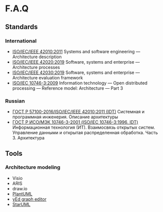 # F.A.Q

## Standards
### International
- [ISO/IEC/IEEE 42010:2011][ISO/IEC/IEEE 42010:2011] Systems and software engineering — Architecture description
- [ISO/IEC/IEEE 42020:2019][ISO/IEC/IEEE 42020:2019] Software, systems and enterprise — Architecture processes
- [ISO/IEC/IEEE 42030:2019][ISO/IEC/IEEE 42030:2019] Software, systems and enterprise — Architecture evaluation framework
- [ISO/IEC 10746-3:2009][ISO/IEC 10746-3:2009] Information technology — Open distributed processing — Reference model: Architecture — Part 3

### Russian
- [ГОСТ Р 57100-2016/ISO/IEC/IEEE 42010:2011 (IDT)][ГОСТ-5711-2016] Системная и программная инженерия. Описание архитектуры
- [ГОСТ Р ИСО/МЭК 10746-3-2001 (ISO/IEC 10746-3:1996, IDT)][ГОСТ Р ИСО/МЭК 10746-3-2001] Информационная технология (ИТ). Взаимосвязь открытых систем. Управление данными и открытая распределенная обработка. Часть 3. Архитектура

## Tools
### Architecture modeling
- Visio
- ARIS
- draw.io
- [PlantUML]
- [yEd graph editor]
- [StarUML]

[ГОСТ-5711-2016]: http://docs.cntd.ru/document/1200139542
[ГОСТ Р ИСО/МЭК 10746-3-2001]: http://docs.cntd.ru/document/1200028588/
[ISO/IEC/IEEE 42010:2011]: https://www.iso.org/standard/50508.html
[ISO/IEC/IEEE 42020:2019]: https://www.iso.org/standard/68982.html
[ISO/IEC/IEEE 42030:2019]: https://www.iso.org/standard/73436.html
[ISO/IEC 10746-3:2009]: https://www.iso.org/standard/55724.html

[PlantUML]: https://plantuml.com/ru/
[yEd graph editor]: https://www.yworks.com/products/yed
[StarUML]: http://staruml.io/
